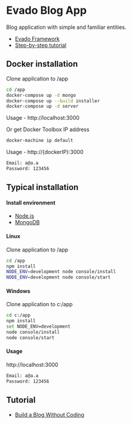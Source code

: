 # Evado Blog App

Blog application with simple and familiar entities.

- [Evado Framework](https://github.com/mkhorin/evado)
- [Step-by-step tutorial](http://nervebit.com/evado/blog)

## Docker installation

Clone application to /app
```sh
cd /app
docker-compose up -d mongo
docker-compose up --build installer
docker-compose up -d server
```
Usage - http://localhost:3000

Or get Docker Toolbox IP address
```sh
docker-machine ip default
```
Usage - http://{dockerIP}:3000
```sh
Email: a@a.a
Password: 123456
```

## Typical installation

#### Install environment

- [Node.js](https://nodejs.org)
- [MongoDB](https://www.mongodb.com/download-center/community)

#### Linux
Clone application to /app
```sh
cd /app
npm install
NODE_ENV=development node console/install
NODE_ENV=development node console/start
```

#### Windows
Clone application to c:/app
```sh
cd c:/app
npm install
set NODE_ENV=development
node console/install
node console/start
```

#### Usage
http://localhost:3000
```sh
Email: a@a.a
Password: 123456
```

## Tutorial
- [Build a Blog Without Coding](http://nervebit.com/evado/blog)